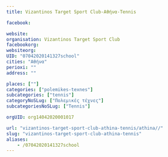 ```yaml
---
title: Vizantinos Target Sport Club-Αθήνα-Tennis

facebook:

website:
organisation: Vizantinos Target Sport Club
facebookorg:
websiteorg:
UID: "07042020141327school"
cities: "Αθήνα"
perioxi: ""
address: ""

places: [""]
categories: ["polemikes-texnes"]
subcategories: ["tennis"]
categoryNoSLug: ["Πολεμικές τέχνες"]
subcategoriesNoSLug: ["Tennis"]

orgUID: org14042020001017

url: "vizantinos-target-sport-club-athina-tennis/athina//"
slug: "vizantinos-target-sport-club-athina-tennis"
aliases:
    - /07042020141327school
---
```





